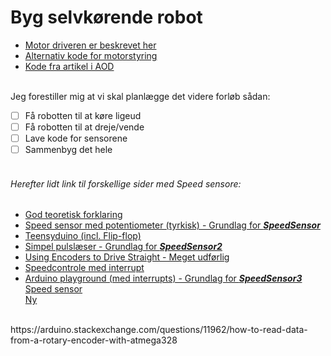 # Byg selvkørende robot


- [Motor driveren er beskrevet her](https://www.bananarobotics.com/shop/How-to-use-the-HG7881-(L9110)-Dual-Channel-Motor-Driver-Module)<br />
- [Alternativ kode for motorstyring](http://diyprojects.eu/how-to-use-h-bridge-hg7881-with-external-power-supply-and-arduino/)<br />
- [Kode fra artikel i AOD](https://github.com/kneth/ArduRobo)<br />
<br />
Jeg forestiller mig at vi skal planlægge det videre forløb sådan:

- [ ] Få robotten til at køre ligeud
- [ ] Få robotten til at dreje/vende
- [ ] Lave kode for sensorene
- [ ] Sammenbyg det hele
<br /><br />

###### Herefter lidt link til forskellige sider med Speed sensore:<br />
- [God teoretisk forklaring](http://howtomechatronics.com/tutorials/arduino/arduino-dc-motor-control-tutorial-l298n-pwm-h-bridge/)<br />
- [Speed sensor med potentiometer (tyrkisk) - Grundlag for ***SpeedSensor***](http://make.robimek.com/lm393-ir-speed-sensor-using/)<br />
- [Teensyduino (incl. Flip-flop)](https://www.pjrc.com/teensy/td_libs_Encoder.html)<br />
- [Simpel pulslæser - Grundlag for ***SpeedSensor2***](http://www.electroschematics.com/10494/arduino-optical-position-rotary-encoder/)<br />
- [Using Encoders to Drive Straight - Meget udførlig](http://www.robotc.net/wikiarchive/Tutorials/Arduino_Projects/Mobile_Robotics/VEX/Using_encoders_to_drive_straight)<br />
- [Speedcontrole med interrupt](https://brainy-bits.com/blogs/tutorials/speed-sensor-with-arduino)<br />
- [Arduino playground (med interrupts) - Grundlag for ***SpeedSensor3***](http://playground.arduino.cc/Main/RotaryEncoders#Example16)<br />
[Speed sensor](https://www.robotshop.com/blog/en/rc-speed-controller-esc-arduino-library-20470)<br />
[Ny](http://www.nutsvolts.com/magazine/article/smileys_workshop_an_avr_c_programming_series_part_17)<br />
<br />
https://arduino.stackexchange.com/questions/11962/how-to-read-data-from-a-rotary-encoder-with-atmega328<br />

